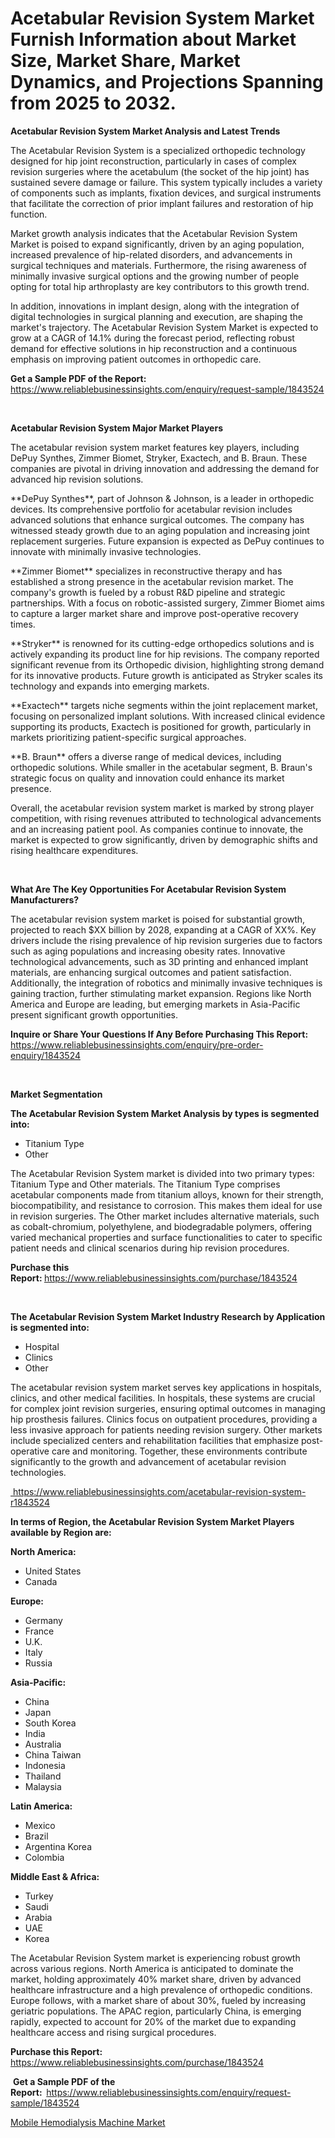 <p><h1>Acetabular Revision System Market Furnish Information about Market Size, Market Share, Market Dynamics, and Projections Spanning from 2025 to 2032.</h1></p><p><strong>Acetabular Revision System Market Analysis and Latest Trends</strong></p>
<p><p>The Acetabular Revision System is a specialized orthopedic technology designed for hip joint reconstruction, particularly in cases of complex revision surgeries where the acetabulum (the socket of the hip joint) has sustained severe damage or failure. This system typically includes a variety of components such as implants, fixation devices, and surgical instruments that facilitate the correction of prior implant failures and restoration of hip function. </p><p>Market growth analysis indicates that the Acetabular Revision System Market is poised to expand significantly, driven by an aging population, increased prevalence of hip-related disorders, and advancements in surgical techniques and materials. Furthermore, the rising awareness of minimally invasive surgical options and the growing number of people opting for total hip arthroplasty are key contributors to this growth trend. </p><p>In addition, innovations in implant design, along with the integration of digital technologies in surgical planning and execution, are shaping the market's trajectory. The Acetabular Revision System Market is expected to grow at a CAGR of 14.1% during the forecast period, reflecting robust demand for effective solutions in hip reconstruction and a continuous emphasis on improving patient outcomes in orthopedic care.</p></p>
<p><strong>Get a Sample PDF of the Report:&nbsp;</strong> <a href="https://www.reliablebusinessinsights.com/enquiry/request-sample/1843524?utm_campaign=2190&utm_medium=2&utm_source=Github&utm_content=ia&utm_term=05032025&utm_id=acetabular-revision-system">https://www.reliablebusinessinsights.com/enquiry/request-sample/1843524</a></p>
<p>&nbsp;</p>
<p><strong>Acetabular Revision System Major Market Players</strong></p>
<p><p>The acetabular revision system market features key players, including DePuy Synthes, Zimmer Biomet, Stryker, Exactech, and B. Braun. These companies are pivotal in driving innovation and addressing the demand for advanced hip revision solutions.</p><p>**DePuy Synthes**, part of Johnson & Johnson, is a leader in orthopedic devices. Its comprehensive portfolio for acetabular revision includes advanced solutions that enhance surgical outcomes. The company has witnessed steady growth due to an aging population and increasing joint replacement surgeries. Future expansion is expected as DePuy continues to innovate with minimally invasive technologies.</p><p>**Zimmer Biomet** specializes in reconstructive therapy and has established a strong presence in the acetabular revision market. The company's growth is fueled by a robust R&D pipeline and strategic partnerships. With a focus on robotic-assisted surgery, Zimmer Biomet aims to capture a larger market share and improve post-operative recovery times.</p><p>**Stryker** is renowned for its cutting-edge orthopedics solutions and is actively expanding its product line for hip revisions. The company reported significant revenue from its Orthopedic division, highlighting strong demand for its innovative products. Future growth is anticipated as Stryker scales its technology and expands into emerging markets.</p><p>**Exactech** targets niche segments within the joint replacement market, focusing on personalized implant solutions. With increased clinical evidence supporting its products, Exactech is positioned for growth, particularly in markets prioritizing patient-specific surgical approaches.</p><p>**B. Braun** offers a diverse range of medical devices, including orthopedic solutions. While smaller in the acetabular segment, B. Braun's strategic focus on quality and innovation could enhance its market presence.</p><p>Overall, the acetabular revision system market is marked by strong player competition, with rising revenues attributed to technological advancements and an increasing patient pool. As companies continue to innovate, the market is expected to grow significantly, driven by demographic shifts and rising healthcare expenditures.</p></p>
<p>&nbsp;</p>
<p><strong>What Are The Key Opportunities For Acetabular Revision System Manufacturers?</strong></p>
<p><p>The acetabular revision system market is poised for substantial growth, projected to reach $XX billion by 2028, expanding at a CAGR of XX%. Key drivers include the rising prevalence of hip revision surgeries due to factors such as aging populations and increasing obesity rates. Innovative technological advancements, such as 3D printing and enhanced implant materials, are enhancing surgical outcomes and patient satisfaction. Additionally, the integration of robotics and minimally invasive techniques is gaining traction, further stimulating market expansion. Regions like North America and Europe are leading, but emerging markets in Asia-Pacific present significant growth opportunities.</p></p>
<p><strong>Inquire or Share Your Questions If Any Before Purchasing This Report:</strong> <a href="https://www.reliablebusinessinsights.com/enquiry/pre-order-enquiry/1843524?utm_campaign=2190&utm_medium=2&utm_source=Github&utm_content=ia&utm_term=05032025&utm_id=acetabular-revision-system">https://www.reliablebusinessinsights.com/enquiry/pre-order-enquiry/1843524</a></p>
<p>&nbsp;</p>
<p><strong>Market Segmentation</strong></p>
<p><strong>The Acetabular Revision System Market Analysis by types is segmented into:</strong></p>
<p><ul><li>Titanium Type</li><li>Other</li></ul></p>
<p><p>The Acetabular Revision System market is divided into two primary types: Titanium Type and Other materials. The Titanium Type comprises acetabular components made from titanium alloys, known for their strength, biocompatibility, and resistance to corrosion. This makes them ideal for use in revision surgeries. The Other market includes alternative materials, such as cobalt-chromium, polyethylene, and biodegradable polymers, offering varied mechanical properties and surface functionalities to cater to specific patient needs and clinical scenarios during hip revision procedures.</p></p>
<p><strong>Purchase this Report:&nbsp;</strong><a href="https://www.reliablebusinessinsights.com/purchase/1843524?utm_campaign=2190&utm_medium=2&utm_source=Github&utm_content=ia&utm_term=05032025&utm_id=acetabular-revision-system">https://www.reliablebusinessinsights.com/purchase/1843524</a></p>
<p>&nbsp;</p>
<p><strong>The Acetabular Revision System Market Industry Research by Application is segmented into:</strong></p>
<p><ul><li>Hospital</li><li>Clinics</li><li>Other</li></ul></p>
<p><p>The acetabular revision system market serves key applications in hospitals, clinics, and other medical facilities. In hospitals, these systems are crucial for complex joint revision surgeries, ensuring optimal outcomes in managing hip prosthesis failures. Clinics focus on outpatient procedures, providing a less invasive approach for patients needing revision surgery. Other markets include specialized centers and rehabilitation facilities that emphasize post-operative care and monitoring. Together, these environments contribute significantly to the growth and advancement of acetabular revision technologies.</p></p>
<p><a href="https://www.reliablebusinessinsights.com/acetabular-revision-system-r1843524?utm_campaign=2190&utm_medium=2&utm_source=Github&utm_content=ia&utm_term=05032025&utm_id=acetabular-revision-system">&nbsp;https://www.reliablebusinessinsights.com/acetabular-revision-system-r1843524</a></p>
<p><strong>In terms of Region, the Acetabular Revision System Market Players available by Region are:</strong></p>
<p>
    <p> <strong> North America: </strong>
        <ul>
            <li>United States</li>
            <li>Canada</li>
        </ul>
        </p> 
    <p> <strong> Europe: </strong>
        <ul>
            <li>Germany</li>
            <li>France</li>
            <li>U.K.</li>
            <li>Italy</li>
            <li>Russia</li>
        </ul>
        </p> 
    <p> <strong> Asia-Pacific: </strong>
        <ul>
            <li>China</li>
            <li>Japan</li>
            <li>South Korea</li>
            <li>India</li>
            <li>Australia</li>
            <li>China Taiwan</li>
            <li>Indonesia</li>
            <li>Thailand</li>
            <li>Malaysia</li>
        </ul>
        </p> 
    <p> <strong> Latin America: </strong>
        <ul>
            <li>Mexico</li>
            <li>Brazil</li>
            <li>Argentina Korea</li>
            <li>Colombia</li>
        </ul>
        </p> 
    <p> <strong> Middle East & Africa: </strong>
        <ul>
            <li>Turkey</li>
            <li>Saudi</li>
            <li>Arabia</li>
            <li>UAE</li>
            <li>Korea</li>
        </ul>
    </p>
    </p>
<p><p>The Acetabular Revision System market is experiencing robust growth across various regions. North America is anticipated to dominate the market, holding approximately 40% market share, driven by advanced healthcare infrastructure and a high prevalence of orthopedic conditions. Europe follows, with a market share of about 30%, fueled by increasing geriatric populations. The APAC region, particularly China, is emerging rapidly, expected to account for 20% of the market due to expanding healthcare access and rising surgical procedures.</p></p>
<p><strong>Purchase this Report: </strong><a href="https://www.reliablebusinessinsights.com/purchase/1843524?utm_campaign=2190&utm_medium=2&utm_source=Github&utm_content=ia&utm_term=05032025&utm_id=acetabular-revision-system">https://www.reliablebusinessinsights.com/purchase/1843524</a></p>
<p>&nbsp;<strong>Get a Sample PDF of the Report:&nbsp;&nbsp;</strong><a href="https://www.reliablebusinessinsights.com/enquiry/request-sample/1843524?utm_campaign=2190&utm_medium=2&utm_source=Github&utm_content=ia&utm_term=05032025&utm_id=acetabular-revision-system">https://www.reliablebusinessinsights.com/enquiry/request-sample/1843524</a></p>
<p><strong></strong></p>
<p><p><a href="https://github.com/AshrafKhan865/Market-Research-Report-List-1/blob/main/mobile-hemodialysis-machine-market.md?utm_campaign=2190&utm_medium=2&utm_source=Github&utm_content=ia&utm_term=05032025&utm_id=acetabular-revision-system">Mobile Hemodialysis Machine Market</a></p></p>